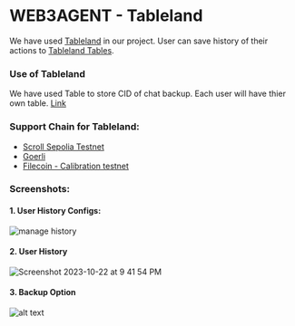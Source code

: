 # WEB3AGENT - Tableland

We have used [Tableland](https://ethereum.org/en/) in our project. User can save history of their actions to [Tableland  Tables](https://goerli.etherscan.io).

### Use of Tableland
We have used Table to store CID of chat backup. Each user will have thier own table.
[Link](https://github.com/Web3-Agent/web3agent-arb/blob/feaa1f8e76eca83dd2f6a54aaf4647b2189aa92a/app/manage-history/page.tsx#L25)

### Support Chain for Tableland:
- [Scroll Sepolia Testnet](https://github.com/Web3-Agent/web3agent-arb/blob/feaa1f8e76eca83dd2f6a54aaf4647b2189aa92a/app/lib/chains.json#L126)
- [Goerli](https://github.com/Web3-Agent/web3agent-arb/blob/feaa1f8e76eca83dd2f6a54aaf4647b2189aa92a/app/lib/chains.json#L160)
- [Filecoin - Calibration testnet](https://github.com/Web3-Agent/web3agent-arb/blob/feaa1f8e76eca83dd2f6a54aaf4647b2189aa92a/app/lib/chains.json#L19524)

### Screenshots:

#### 1. User History Configs:
![manage history](https://github.com/Web3-Agent/web3agent-arb/assets/16322269/af12ae69-b8fa-4770-bd03-c3040ae7e432)
 
#### 2. User History
 ![Screenshot 2023-10-22 at 9 41 54 PM](https://github.com/Web3-Agent/web3agent-arb/assets/16322269/b35663d4-9845-4534-b0c3-47ca9d0ca0b5)


#### 3. Backup Option
  ![alt text](https://raw.githubusercontent.com/Web3-Agent/web3agent-arb/main/screenshots/tableland/BackupOption.png)

